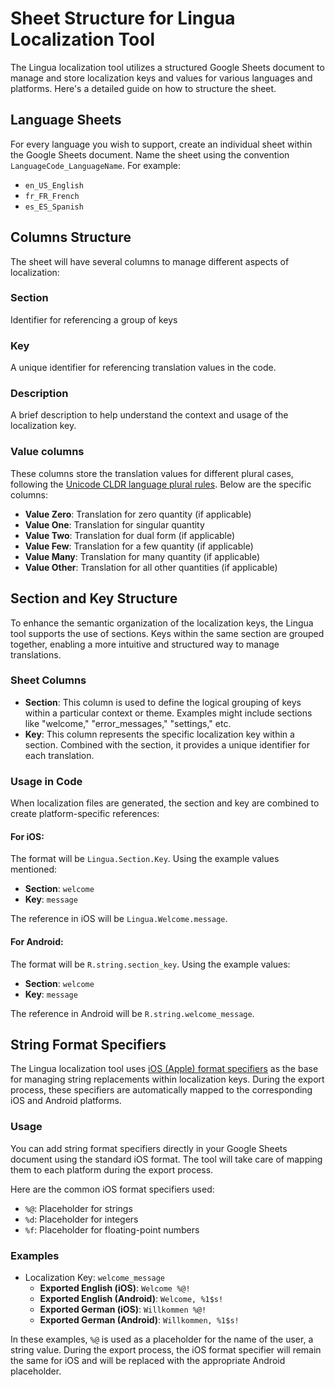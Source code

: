 # Sheet Structure for Lingua Localization Tool

The Lingua localization tool utilizes a structured Google Sheets document to manage and store localization keys and values for various languages and platforms. Here's a detailed guide on how to structure the sheet.

## Language Sheets

For every language you wish to support, create an individual sheet within the Google Sheets document. Name the sheet using the convention `LanguageCode_LanguageName`. For example:

- `en_US_English`
- `fr_FR_French`
- `es_ES_Spanish`

## Columns Structure

The sheet will have several columns to manage different aspects of localization:

### Section

Identifier for referencing a group of keys

### Key

A unique identifier for referencing translation values in the code.

### Description

A brief description to help understand the context and usage of the localization key.

### Value columns

These columns store the translation values for different plural cases, following the [Unicode CLDR language plural rules](https://www.unicode.org/cldr/charts/42/supplemental/language_plural_rules.html). Below are the specific columns:

- **Value Zero**: Translation for zero quantity (if applicable)
- **Value One**: Translation for singular quantity
- **Value Two**: Translation for dual form (if applicable)
- **Value Few**: Translation for a few quantity (if applicable)
- **Value Many**: Translation for many quantity (if applicable)
- **Value Other**: Translation for all other quantities (if applicable)

## Section and Key Structure

To enhance the semantic organization of the localization keys, the Lingua tool supports the use of sections. Keys within the same section are grouped together, enabling a more intuitive and structured way to manage translations.

### Sheet Columns

- **Section**: This column is used to define the logical grouping of keys within a particular context or theme. Examples might include sections like "welcome," "error_messages," "settings," etc.
- **Key**: This column represents the specific localization key within a section. Combined with the section, it provides a unique identifier for each translation.

### Usage in Code

When localization files are generated, the section and key are combined to create platform-specific references:

#### For iOS:

The format will be `Lingua.Section.Key`. Using the example values mentioned:

- **Section**: `welcome`
- **Key**: `message`

The reference in iOS will be `Lingua.Welcome.message`.

#### For Android:

The format will be `R.string.section_key`. Using the example values:

- **Section**: `welcome`
- **Key**: `message`

The reference in Android will be `R.string.welcome_message`.

## String Format Specifiers

The Lingua localization tool uses [iOS (Apple) format specifiers](https://developer.apple.com/library/archive/documentation/Cocoa/Conceptual/Strings/Articles/formatSpecifiers.html) as the base for managing string replacements within localization keys. During the export process, these specifiers are automatically mapped to the corresponding iOS and Android platforms.

### Usage

You can add string format specifiers directly in your Google Sheets document using the standard iOS format. The tool will take care of mapping them to each platform during the export process.

Here are the common iOS format specifiers used:

- `%@`: Placeholder for strings
- `%d`: Placeholder for integers
- `%f`: Placeholder for floating-point numbers

### Examples

- Localization Key: `welcome_message`
  - **Exported English (iOS)**: `Welcome %@!`
  - **Exported English (Android)**: `Welcome, %1$s!`
  - **Exported German (iOS)**: `Willkommen %@!`
  - **Exported German (Android)**: `Willkommen, %1$s!`

In these examples, `%@` is used as a placeholder for the name of the user, a string value. During the export process, the iOS format specifier will remain the same for iOS and will be replaced with the appropriate Android placeholder.
